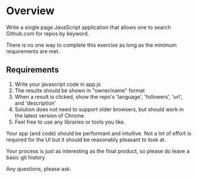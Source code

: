 # Overview #

Write a single page JavaScript application that allows one to search Github.com for repos by keyword.

There is no one way to complete this exercise as long as the minimum requirements are met.

## Requirements ##

1. Write your javascript code in app.js
2. The results should be shown in "owner/name" format
3. When a result is clicked, show the repo's 'language', 'followers', 'url', and 'description'
4. Solution does not need to support older browsers, but should work in the latest version of Chrome
5. Feel free to use any libraries or tools you like.

Your app (and code) should be performant and intuitive. Not a lot of effort is required for the UI but it should be reasonably pleasant to look at.

Your process is just as interesting as the final product, so please do leave a basic git history

Any questions, please ask.
